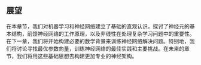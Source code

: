 ## 展望
在本章节，我们对机器学习和神经网络建立了基础的直观认识，探讨了神经元的基本结构，前馈神经网络的工作原理，以及非线性在处理复杂学习问题中的重要性。在下一章，我们将开始构建必要的数学背景来训练神经网络解决问题。特别地，我们将讨论寻找最优参数向量，训练神经网络的最佳实践和主要挑战。在未来的章节，我们将用这些基础思想去构建更加专业的神经架构。
